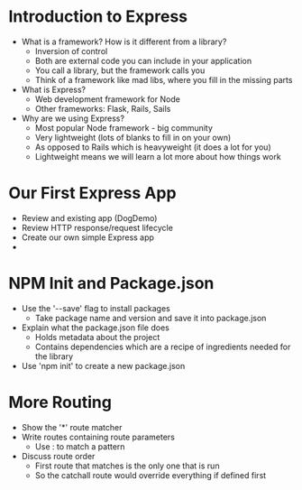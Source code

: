 # Introduction to Express

* What is a framework? How is it different from a library?
    * Inversion of control
    * Both are external code you can include in your application
    * You call a library, but the framework calls you
    * Think of a framework like mad libs, where you fill in the missing parts
* What is Express?
    * Web development framework for Node
    * Other frameworks: Flask, Rails, Sails
* Why are we using Express?
    * Most popular Node framework - big community
    * Very lightweight (lots of blanks to fill in on your own)
    * As opposed to Rails which is heavyweight (it does a lot for you)
    * Lightweight means we will learn a lot more about how things work

# Our First Express App

* Review and existing app (DogDemo)
* Review HTTP response/request lifecycle
* Create our own simple Express app
* 


# NPM Init and Package.json
* Use the '--save' flag to install packages
    * Take package name and version and save it into package.json
* Explain what the package.json file does
    * Holds metadata about the project
    * Contains dependencies which are a recipe of ingredients needed for the library
* Use 'npm init' to create a new package.json

# More Routing
* Show the '*' route matcher
* Write routes containing route parameters
    * Use : to match a pattern
* Discuss route order
    * First route that matches is the only one that is run
    * So the catchall route would override everything if defined first